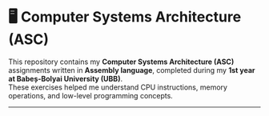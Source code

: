 # 🖥️ Computer Systems Architecture (ASC)

This repository contains my **Computer Systems Architecture (ASC)** assignments written in **Assembly language**, completed during my **1st year at Babeș-Bolyai University (UBB)**.  
These exercises helped me understand CPU instructions, memory operations, and low-level programming concepts.

---
